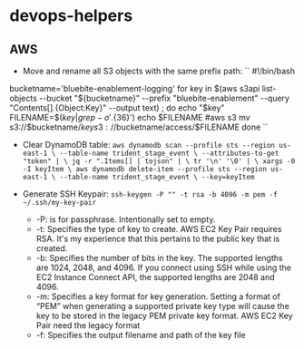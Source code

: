 # devops-helpers


## AWS

- Move and rename all S3 objects with the same prefix path:
`` #!/bin/bash

bucketname='bluebite-enablement-logging'
for key in $(aws s3api list-objects --bucket "${bucketname}" --prefix "bluebite-enablement" --query "Contents[].{Object:Key}" --output text) ;
  do
    echo "$key"
    FILENAME=$($key | grep -o '.\{36\}$')
    echo $FILENAME
    #aws s3 mv s3://$bucketname/$key s3://$bucketname/access/$FILENAME
  done ``

- Clear DynamoDB table:
``aws dynamodb scan --profile sts --region us-east-1 \
   --table-name trident_stage_event \
   --attributes-to-get "token" | \
   jq -r ".Items[] | tojson" | \
   tr '\n' '\0' | \
   xargs -0 -I keyItem \
    aws dynamodb delete-item --profile sts --region us-east-1 \
      --table-name trident_stage_event \
      --key=keyItem  ``


- Generate SSH Keypair:
``ssh-keygen -P "" -t rsa -b 4096 -m pem -f ~/.ssh/my-key-pair``
   - -P: is for passphrase. Intentionally set to empty.
   - -t: Specifies the type of key to create.  AWS EC2 Key Pair requires RSA. It's my experience that this pertains to the public key that is created.
   - -b: Specifies the number of bits in the key. The supported lengths are 1024, 2048, and 4096. If you connect using SSH while using the EC2 Instance Connect API, the supported lengths are 2048 and 4096.
   - -m: Specifies a key format for key generation. Setting a format of “PEM” when generating a supported private key type will cause the key to be stored in the legacy PEM private key format.  AWS EC2 Key Pair need the legacy format
   - -f: Specifies the output filename and path of the key file
   
